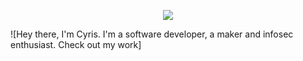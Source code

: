 
<p align="center">
<img src ="https://media.giphy.com/media/3oGRFh9szq10x1HAys/giphy.gif">
</p>
![Hey there, I'm Cyris. I'm a software developer, a maker and infosec enthusiast. Check out my work]
